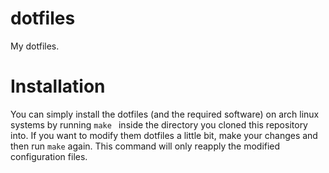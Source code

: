 # dotfiles
My dotfiles.

# Installation
You can simply install the dotfiles (and the required software) on arch linux systems by running ```make ```
inside the directory you cloned this repository into. If you want to modify them dotfiles a little bit,
make your changes and then run ```make``` again. This command will only reapply the modified configuration files.
